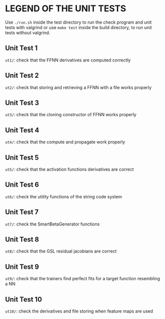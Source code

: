 # LEGEND OF THE UNIT TESTS

Use `./run.sh` inside the test directory to run the check program and unit tests
with valgrind or use `make test` inside the build directory, to run unit tests without valgrind.


## Unit Test 1

`ut1/`: check that the FFNN derivatives are computed correctly



## Unit Test 2

`ut2/`: check that storing and retrieving a FFNN with a file works properly



## Unit Test 3

`ut3/`: check that the cloning constructor of FFNN works properly



## Unit Test 4

`ut4/`: check that the compute and propagate work properly



## Unit Test 5

`ut5/`: check that the activation functions derivatives are correct



## Unit Test 6

`ut6/`: check the utility functions of the string code system



## Unit Test 7

`ut7/`: check the SmartBetaGenerator functions



## Unit Test 8

`ut8/`: check that the GSL residual jacobians are correct



## Unit Test 9

`ut9/`: check that the trainers find perfect fits for a target function resembling a NN



## Unit Test 10

`ut10/`: check the derivatives and file storing when feature maps are used
